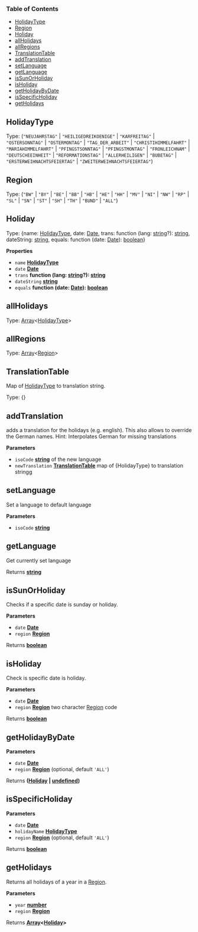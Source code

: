 <!-- Generated by documentation.js. Update this documentation by updating the source code. -->

### Table of Contents

-   [HolidayType](#holidaytype)
-   [Region](#region)
-   [Holiday](#holiday)
-   [allHolidays](#allholidays)
-   [allRegions](#allregions)
-   [TranslationTable](#translationtable)
-   [addTranslation](#addtranslation)
-   [setLanguage](#setlanguage)
-   [getLanguage](#getlanguage)
-   [isSunOrHoliday](#issunorholiday)
-   [isHoliday](#isholiday)
-   [getHolidayByDate](#getholidaybydate)
-   [isSpecificHoliday](#isspecificholiday)
-   [getHolidays](#getholidays)

## HolidayType

Type: (`"NEUJAHRSTAG"` \| `"HEILIGEDREIKOENIGE"` \| `"KARFREITAG"` \| `"OSTERSONNTAG"` \| `"OSTERMONTAG"` \| `"TAG_DER_ARBEIT"` \| `"CHRISTIHIMMELFAHRT"` \| `"MARIAHIMMELFAHRT"` \| `"PFINGSTSONNTAG"` \| `"PFINGSTMONTAG"` \| `"FRONLEICHNAM"` \| `"DEUTSCHEEINHEIT"` \| `"REFORMATIONSTAG"` \| `"ALLERHEILIGEN"` \| `"BUBETAG"` \| `"ERSTERWEIHNACHTSFEIERTAG"` \| `"ZWEITERWEIHNACHTSFEIERTAG"`)

## Region

Type: (`"BW"` \| `"BY"` \| `"BE"` \| `"BB"` \| `"HB"` \| `"HE"` \| `"HH"` \| `"MV"` \| `"NI"` \| `"NW"` \| `"RP"` \| `"SL"` \| `"SN"` \| `"ST"` \| `"SH"` \| `"TH"` \| `"BUND"` \| `"ALL"`)

## Holiday

Type: {name: [HolidayType](#holidaytype), date: [Date](https://developer.mozilla.org/en-US/docs/Web/JavaScript/Reference/Global_Objects/Date), trans: function (lang: [string](https://developer.mozilla.org/en-US/docs/Web/JavaScript/Reference/Global_Objects/String)?): [string](https://developer.mozilla.org/en-US/docs/Web/JavaScript/Reference/Global_Objects/String), dateString: [string](https://developer.mozilla.org/en-US/docs/Web/JavaScript/Reference/Global_Objects/String), equals: function (date: [Date](https://developer.mozilla.org/en-US/docs/Web/JavaScript/Reference/Global_Objects/Date)): [boolean](https://developer.mozilla.org/en-US/docs/Web/JavaScript/Reference/Global_Objects/Boolean)}

**Properties**

-   `name` **[HolidayType](#holidaytype)** 
-   `date` **[Date](https://developer.mozilla.org/en-US/docs/Web/JavaScript/Reference/Global_Objects/Date)** 
-   `trans` **function (lang: [string](https://developer.mozilla.org/en-US/docs/Web/JavaScript/Reference/Global_Objects/String)?): [string](https://developer.mozilla.org/en-US/docs/Web/JavaScript/Reference/Global_Objects/String)** 
-   `dateString` **[string](https://developer.mozilla.org/en-US/docs/Web/JavaScript/Reference/Global_Objects/String)** 
-   `equals` **function (date: [Date](https://developer.mozilla.org/en-US/docs/Web/JavaScript/Reference/Global_Objects/Date)): [boolean](https://developer.mozilla.org/en-US/docs/Web/JavaScript/Reference/Global_Objects/Boolean)** 

## allHolidays

Type: [Array](https://developer.mozilla.org/en-US/docs/Web/JavaScript/Reference/Global_Objects/Array)&lt;[HolidayType](#holidaytype)>

## allRegions

Type: [Array](https://developer.mozilla.org/en-US/docs/Web/JavaScript/Reference/Global_Objects/Array)&lt;[Region](#region)>

## TranslationTable

Map of [HolidayType](#holidaytype) to translation string.

Type: {}

## addTranslation

adds a translation for the holidays (e.g. english).
This also allows to override the German names.
Hint: Interpolates German for missing translations

**Parameters**

-   `isoCode` **[string](https://developer.mozilla.org/en-US/docs/Web/JavaScript/Reference/Global_Objects/String)** of the new language
-   `newTranslation` **[TranslationTable](#translationtable)** map of {HolidayType} to translation stringg

## setLanguage

Set a language to default language

**Parameters**

-   `isoCode` **[string](https://developer.mozilla.org/en-US/docs/Web/JavaScript/Reference/Global_Objects/String)** 

## getLanguage

Get currently set language

Returns **[string](https://developer.mozilla.org/en-US/docs/Web/JavaScript/Reference/Global_Objects/String)** 

## isSunOrHoliday

Checks if a specific date is sunday or holiday.

**Parameters**

-   `date` **[Date](https://developer.mozilla.org/en-US/docs/Web/JavaScript/Reference/Global_Objects/Date)** 
-   `region` **[Region](#region)** 

Returns **[boolean](https://developer.mozilla.org/en-US/docs/Web/JavaScript/Reference/Global_Objects/Boolean)** 

## isHoliday

Check is specific date is holiday.

**Parameters**

-   `date` **[Date](https://developer.mozilla.org/en-US/docs/Web/JavaScript/Reference/Global_Objects/Date)** 
-   `region` **[Region](#region)** two character [Region](#region) code

Returns **[boolean](https://developer.mozilla.org/en-US/docs/Web/JavaScript/Reference/Global_Objects/Boolean)** 

## getHolidayByDate

**Parameters**

-   `date` **[Date](https://developer.mozilla.org/en-US/docs/Web/JavaScript/Reference/Global_Objects/Date)** 
-   `region` **[Region](#region)**  (optional, default `'ALL'`)

Returns **([Holiday](#holiday) \| [undefined](https://developer.mozilla.org/en-US/docs/Web/JavaScript/Reference/Global_Objects/undefined))** 

## isSpecificHoliday

**Parameters**

-   `date` **[Date](https://developer.mozilla.org/en-US/docs/Web/JavaScript/Reference/Global_Objects/Date)** 
-   `holidayName` **[HolidayType](#holidaytype)** 
-   `region` **[Region](#region)**  (optional, default `'ALL'`)

Returns **[boolean](https://developer.mozilla.org/en-US/docs/Web/JavaScript/Reference/Global_Objects/Boolean)** 

## getHolidays

Returns all holidays of a year in a [Region](#region).

**Parameters**

-   `year` **[number](https://developer.mozilla.org/en-US/docs/Web/JavaScript/Reference/Global_Objects/Number)** 
-   `region` **[Region](#region)** 

Returns **[Array](https://developer.mozilla.org/en-US/docs/Web/JavaScript/Reference/Global_Objects/Array)&lt;[Holiday](#holiday)>** 

